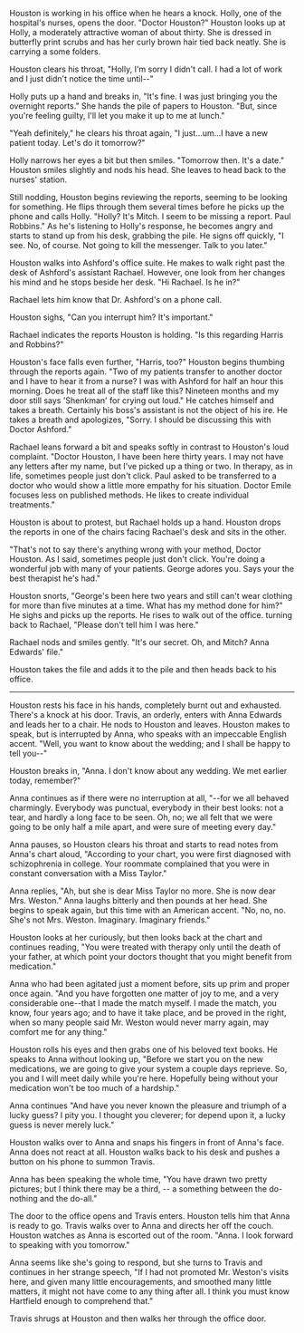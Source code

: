 Houston is working in his office when he hears a knock. Holly, one of the hospital's nurses, opens the door. "Doctor Houston?" Houston looks up at Holly, a moderately
attractive woman of about thirty. She is dressed in butterfly print scrubs and has her curly brown hair tied back neatly. She is carrying a some folders.

Houston clears his throat, "Holly, I'm sorry I didn't call. I had a lot of work and I just didn't notice the time until--"

Holly puts up a hand and breaks in, "It's fine. I was just bringing you the overnight reports." She hands the pile of papers to Houston. "But, since you're feeling guilty, I'll let you make it up to me at lunch."

"Yeah definitely," he clears his throat again, "I just...um...I have a new patient today. Let's do it tomorrow?"

Holly narrows her eyes a bit but then smiles. "Tomorrow then. It's a date." Houston smiles slightly and nods his head. She leaves to head back to the nurses' station.

Still nodding, Houston begins reviewing the reports, seeming to be looking for something. He flips through them several times before he picks up the phone and calls Holly. "Holly? It's Mitch. I seem to be missing a report. Paul Robbins." As he's listening to Holly's response, he becomes angry and starts to stand up from his desk, grabbing the pile. He signs off quickly, "I see. No, of course. Not going to kill the messenger. Talk to you later."

Houston walks into Ashford's office suite. He makes to walk right past the desk of Ashford's assistant Rachael. However, one look from her changes his mind and he stops beside her desk. "Hi Rachael. Is he in?"

Rachael lets him know that Dr. Ashford's on a phone call.

Houston sighs, "Can you interrupt him? It's important."

Rachael indicates the reports Houston is holding. "Is this regarding Harris and Robbins?"

Houston's face falls even further, "Harris, too?" Houston begins thumbing through the reports again. "Two of my patients transfer to another doctor and I have to hear it from a nurse? I was with Ashford for half an hour this morning. Does he treat all of the staff like this? Nineteen months and my door still says 'Shenkman' for crying out loud." He catches himself and takes a breath. Certainly his boss's assistant is not the object of his ire. He takes a breath and apologizes, "Sorry. I should be discussing this with Doctor Ashford."

Rachael leans forward a bit and speaks softly in contrast to Houston's loud complaint. "Doctor Houston, I have been here thirty years. I may not have any letters after my name, but I've picked up a thing or two. In therapy, as in life, sometimes people just don't click. Paul asked to be transferred to a doctor who would show a little
more empathy for his situation.  Doctor Emile focuses less on published methods. He likes to create individual treatments."

Houston is about to protest, but Rachael holds up a hand. Houston drops the reports in one of the chairs facing Rachael's desk and sits in the other.

"That's not to say there's anything wrong with your method, Doctor Houston. As I said, sometimes people just don't click. You're doing a wonderful job with many of your patients. George adores you. Says your the best therapist he's had."

Houston snorts, "George's been here two years and still can't wear clothing for more than five minutes at a time. What has my method done for him?" He sighs and picks up the reports. He rises to walk out of the office. turning back to Rachael, "Please don't tell him I was here."

Rachael nods and smiles gently. "It's our secret. Oh, and Mitch? Anna Edwards' file."

Houston takes the file and adds it to the pile and then heads back to his office. 

----------

Houston rests his face in his hands, completely burnt out and exhausted. There's a knock at his door. Travis, an orderly, enters with Anna Edwards and leads her to a chair. He nods to Houston and leaves. Houston makes to speak, but is interrupted by Anna, who speaks with an impeccable English accent. "Well, you want to know about the wedding; and I shall be happy to tell you--"

Houston breaks in, "Anna. I don't know about any wedding. We met earlier today, remember?"

Anna continues as if there were no interruption at all, "--for we all behaved charmingly. Everybody was punctual, everybody in their best looks: not a tear, and hardly a long face to be seen. Oh, no; we all felt that we were going to be only half a mile apart, and were sure of meeting every day."

Anna pauses, so Houston clears his throat and starts to read notes from Anna's chart aloud, "According to your chart, you were first diagnosed with schizophrenia in college. Your roommate complained that you were in constant conversation with a Miss Taylor."

Anna replies, "Ah, but she is dear Miss Taylor no more. She is now dear Mrs. Weston." Anna laughs bitterly and then pounds at her head. She begins to speak again, but this time with an American accent. "No, no, no. She's not Mrs. Weston. Imaginary. Imaginary friends."

Houston looks at her curiously, but then looks back at the chart and continues reading, "You were treated with therapy only until the death of your father, at which point your doctors thought that you might benefit from medication."

Anna who had been agitated just a moment before, sits up prim and proper once again. "And you have forgotten one matter of joy to me, and a very considerable one--that I made the match myself. I made the match, you know, four years ago; and to have it take place, and be proved in the right, when so many people said Mr. Weston would never marry again, may comfort me for any thing."

Houston rolls his eyes and then grabs one of his beloved text books. He speaks to Anna without looking up, "Before we start you on the new medications, we are going to give your system a couple days reprieve. So, you and I will meet daily while you're here. Hopefully being without your medication won't be too much of a hardship."

Anna continues "And have you never known the pleasure and triumph of a lucky guess? I pity you. I thought you cleverer; for depend upon it, a lucky guess is never merely luck."

Houston walks over to Anna and snaps his fingers in front of Anna's face. Anna does not react at all. Houston walks back to his desk and pushes a button on his
phone to summon Travis.

Anna has been speaking the whole time, "You have drawn two pretty pictures; but I think there may be a third, -- a something between the do-nothing and the do-all."

The door to the office opens and Travis enters. Houston tells him that Anna is ready to go. Travis walks over to Anna and directs her off the couch. Houston watches as Anna is escorted out of the room. "Anna. I look forward to speaking with you tomorrow."

Anna seems like she's going to respond, but she turns to Travis and continues in her strange speech, "If I had not promoted Mr. Weston's visits here, and given many little encouragements, and smoothed many little matters, it might not have come to any thing after all. I think you must know Hartfield enough to comprehend that."

Travis shrugs at Houston and then walks her through the office door.
